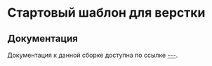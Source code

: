 # Стартовый шаблон для верстки

## Документация

Документация к данной сборке доступна по ссылке [---](---).
